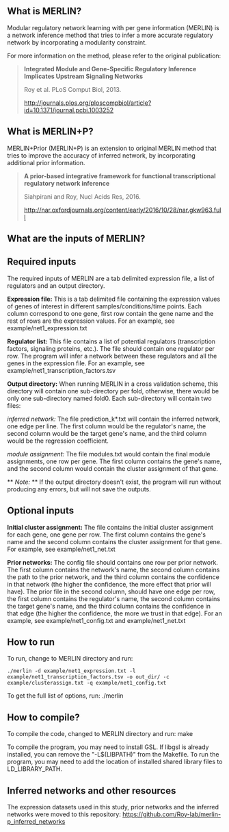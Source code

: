 What is MERLIN?
---------------
Modular regulatory network learning with per gene information (MERLIN) is a network inference method that tries to infer a more accurate regulatory network by incorporating a modularity constraint. 

For more information on the method, please refer to the original publication:
> **Integrated Module and Gene-Specific Regulatory Inference Implicates Upstream Signaling Networks**
>
> Roy et al. PLoS Comput Biol, 2013.
>
> http://journals.plos.org/ploscompbiol/article?id=10.1371/journal.pcbi.1003252

What is MERLIN+P?
-----------------
MERLIN+Prior (MERLIN+P) is an extension to original MERLIN method that tries to improve the accuracy of inferred network, by incorporating additional prior information.
> **A prior-based integrative framework for functional transcriptional regulatory network inference**
>
> Siahpirani and Roy, Nucl Acids Res, 2016.
>
> http://nar.oxfordjournals.org/content/early/2016/10/28/nar.gkw963.full

What are the inputs of MERLIN?
------------------------------

Required inputs
---------------
The required inputs of MERLIN are a tab delimited expression file, a list of regulators and an output directory.

**Expression file:** This is a tab delimited file containing the expression values of genes of interest in different samples/conditions/time points. Each column correspond to one gene, first row contain the gene name and the rest of rows are the expression values.
For an example, see example/net1_expression.txt

**Regulator list:** This file contains a list of potential regulators (transcription factors, signaling proteins, etc.). The file should contain one regulator per row. The program will infer a network between these regulators and all the genes in the expression file.
For an example, see example/net1_transcription_factors.tsv

**Output directory:** When running MERLIN in a cross validation scheme, this directory will contain one sub-directory per fold, otherwise, there would be only one sub-directory named fold0. Each sub-directory will contain two files:

*inferred network:* The file prediction_k*.txt will contain the inferred network, one edge per line. The first column would be the regulator's name, the second column would be the target gene's name, and the third column would be the regression coefficient.

*module assignment:* The file modules.txt would contain the final module assignments, one row per gene. The first column contains the gene's name, and the second column would contain the cluster assignment of that gene.

** *Note:* ** If the output directory doesn't exist, the program will run without producing any errors, but will not save the outputs.

Optional inputs
---------------

**Initial cluster assignment:** The file contains the initial cluster assignment for each gene, one gene per row. The first column contains the gene's name and the second column contains the cluster assignment for that gene. For example, see example/net1_net.txt

**Prior networks:** The config file should contains one row per prior network. The first column contains the network's name, the second column contains the path to the prior network, and the third column contains the confidence in that network (the higher the confidence, the more effect that prior will have). The prior file in the second column, should have one edge per row, the first column contains the regulator's name, the second column contains the target gene's name, and the third column contains the confidence in that edge (the higher the confidence, the more we trust in that edge). For an example, see example/net1_config.txt and example/net1_net.txt

How to run
----------
To run, change to MERLIN directory and run:

```
./merlin -d example/net1_expression.txt -l example/net1_transcription_factors.tsv -o out_dir/ -c example/clusterassign.txt -q example/net1_config.txt
```

To get the full list of options, run: ./merlin

How to compile?
---------------

To compile the code, changed to MERLIN directory and run: make

To compile the program, you may need to install GSL. If libgsl is already installed, you can remove the "-L$(LIBPATH)" from the Makefile. To run the program, you may need to add the location of installed shared library files to LD_LIBRARY_PATH.

Inferred networks and other resources
-------------------------------------
The expression datasets used in this study, prior networks and the inferred networks were moved to this repository:
https://github.com/Roy-lab/merlin-p_inferred_networks
